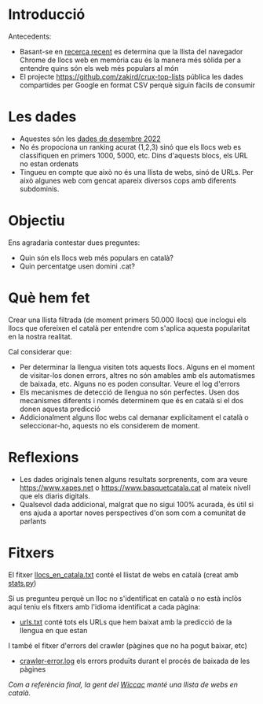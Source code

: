 

# Introducció


Antecedents:

* Basant-se en [recerca recent](https://zakird.com/papers/toplists.pdf) es determina que la llista del navegador Chrome de llocs web en memòria cau és la manera més sòlida per a entendre quins són els web més populars al món
* El projecte https://github.com/zakird/crux-top-lists pública les dades compartides per Google en format CSV perquè siguin fàcils de consumir

# Les dades

* Aquestes són les [dades de desembre 2022](https://raw.githubusercontent.com/jordimas/crux-top-lists-catalan/main/data/202211.csv)
* No és propociona un ranking acurat (1,2,3) sinó que els llocs web es classifiquen en primers 1000, 5000, etc. Dins d'aquests blocs, els URL no estan ordenats
* Tingueu en compte que això no és una llista de webs, sinó de URLs. Per això algunes web com gencat apareix diversos cops amb diferents subdominis. 

# Objectiu

Ens agradaria contestar dues preguntes:
* Quin són els llocs web més populars en català?
* Quin percentatge usen domini .cat? 

# Què hem fet 

Crear una llista filtrada (de moment primers 50.000 llocs) que inclogui els llocs que ofereixen el català per entendre com s'aplica aquesta popularitat en la nostra realitat.

Cal considerar que:
* Per determinar la llengua visiten tots aquests llocs. Alguns en el moment de visitar-los donen errors, altres no són amables amb els automatismes de baixada, etc. Alguns no es poden consultar. Veure el log d'errors
* Els mecanismes de detecció de llengua no són perfectes. Usen dos mecanismes diferents i només determinem que és en català si el dos donen aquesta predicció
* Addicionalment alguns lloc webs cal demanar explícitament el català o seleccionar-ho, aquests no els considerem de moment.

# Reflexions

* Les dades originals tenen alguns resultats sorprenents, com ara veure https://www.xapes.net o https://www.basquetcatala.cat al mateix nivell que els diaris digitals. 
* Qualsevol dada addicional, malgrat que no sigui 100% acurada, és útil si ens ajuda a aportar noves perspectives d'on som com a comunitat de parlants

# Fitxers

El fitxer [llocs_en_catala.txt](llocs_en_catala.txt) conté el llistat de webs en català (creat amb [stats.py](stats.py))

Si us pregunteu perquè un lloc no s'identificat en català o no està inclòs aquí teniu els fitxers amb l'idioma identificat a cada pàgina:

* [urls.txt](crawling/urls.txt) conté tots els URLs que hem baixat amb la predicció de la llengua en que estan

I també el fitxer d'errors del crawler (pàgines que no ha pogut baixar, etc)

* [crawler-error.log](crawling/crawler-error.log) els errors produïts durant el procés de baixada de les pàgines

*Com a referència final, la gent del [Wiccac](http://wiccac.cat/) manté una llista de webs en català.*


